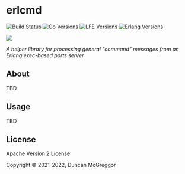 # erlcmd

[![Build Status][gh-actions-badge]][gh-actions]
[![Go Versions][go badge]][go]
[![LFE Versions][lfe badge]][lfe]
[![Erlang Versions][erlang badge]][erlang]

[![][logo]][logo-large]

*A helper library for processing general "command" messages from an Erlang exec-based ports server*

## About

TBD

## Usage

TBD

## License

Apache Version 2 License

Copyright © 2021-2022, Duncan McGreggor

[//]: ---Named-Links---

[logo]: assets/images/logo-v1-x250.png
[logo-large]: assets/images/logo-v1-x480.png
[gh-actions-badge]: https://github.com/geomyidia/erlcmd/workflows/ci%2Fcd/badge.svg
[gh-actions]: https://github.com/geomyidia/erlcmd/actions
[go]: https://golang.org/
[go badge]: https://img.shields.io/badge/go-1.18-blue.svg
[lfe]: https://github.com/lfe/lfe
[lfe badge]: https://img.shields.io/badge/lfe-2.0-blue.svg
[erlang badge]: https://img.shields.io/badge/erlang-21%20to%2025-blue.svg
[erlang]: https://github.com/geomyidia/erlcmd/blob/master/.github/workflows/cicd.yml
